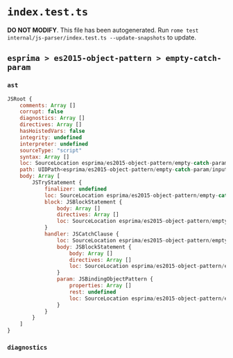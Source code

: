 # `index.test.ts`

**DO NOT MODIFY**. This file has been autogenerated. Run `rome test internal/js-parser/index.test.ts --update-snapshots` to update.

## `esprima > es2015-object-pattern > empty-catch-param`

### `ast`

```javascript
JSRoot {
	comments: Array []
	corrupt: false
	diagnostics: Array []
	directives: Array []
	hasHoistedVars: false
	integrity: undefined
	interpreter: undefined
	sourceType: "script"
	syntax: Array []
	loc: SourceLocation esprima/es2015-object-pattern/empty-catch-param/input.js 1:0-2:0
	path: UIDPath<esprima/es2015-object-pattern/empty-catch-param/input.js>
	body: Array [
		JSTryStatement {
			finalizer: undefined
			loc: SourceLocation esprima/es2015-object-pattern/empty-catch-param/input.js 1:0-1:21
			block: JSBlockStatement {
				body: Array []
				directives: Array []
				loc: SourceLocation esprima/es2015-object-pattern/empty-catch-param/input.js 1:4-1:7
			}
			handler: JSCatchClause {
				loc: SourceLocation esprima/es2015-object-pattern/empty-catch-param/input.js 1:8-1:21
				body: JSBlockStatement {
					body: Array []
					directives: Array []
					loc: SourceLocation esprima/es2015-object-pattern/empty-catch-param/input.js 1:19-1:21
				}
				param: JSBindingObjectPattern {
					properties: Array []
					rest: undefined
					loc: SourceLocation esprima/es2015-object-pattern/empty-catch-param/input.js 1:15-1:17
				}
			}
		}
	]
}
```

### `diagnostics`

```

```
